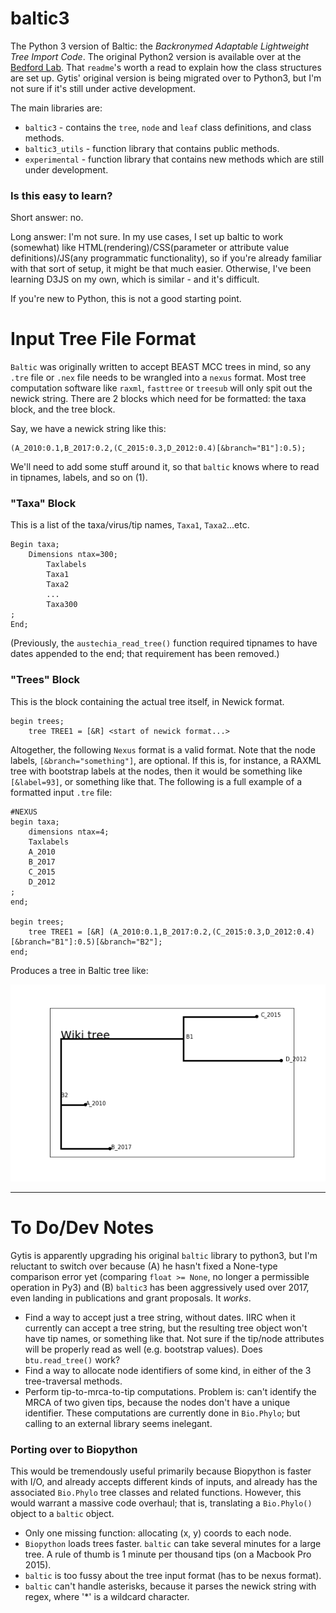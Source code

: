 # baltic3
The Python 3 version of Baltic: the *Backronymed Adaptable Lightweight Tree Import Code*. The original Python2 version is available over at the [Bedford Lab](https://github.com/blab/baltic). That `readme`'s worth a read to explain how the class structures are set up. Gytis' original version is being migrated over to Python3, but I'm not sure if it's still under active development.

The main libraries are:

* `baltic3` - contains the `tree`, `node` and `leaf` class definitions, and class methods.
* `baltic3_utils` - function library that contains public methods.
* `experimental` - function library that contains new methods which are still under development.

### Is this easy to learn?

Short answer: no.

Long answer: I'm not sure. In my use cases, I set up baltic to work (somewhat) like HTML(rendering)/CSS(parameter or attribute value definitions)/JS(any programmatic functionality), so if you're already familiar with that sort of setup, it might be that much easier. Otherwise, I've been learning D3JS on my own, which is similar - and it's difficult.

If you're new to Python, this is not a good starting point. 

# Input Tree File Format
`Baltic` was originally written to accept BEAST MCC trees in mind, so any `.tre` file or `.nex` file needs to be wrangled into a `nexus` format. Most tree computation software like `raxml`, `fasttree` or `treesub` will only spit out the newick string. There are 2 blocks which need for be formatted: the taxa block, and the tree block.

Say, we have a newick string like this:

```
(A_2010:0.1,B_2017:0.2,(C_2015:0.3,D_2012:0.4)[&branch="B1"]:0.5);
```

We'll need to add some stuff around it, so that `baltic` knows where to read in tipnames, labels, and so on (1).

### "Taxa" Block

This is a list of the taxa/virus/tip names, `Taxa1`, `Taxa2`...etc.

```
Begin taxa;
    Dimensions ntax=300;
        Taxlabels
        Taxa1
        Taxa2
        ...
        Taxa300
;
End;
```

(Previously, the `austechia_read_tree()` function required tipnames to have dates appended to the end; that requirement has been removed.)

### "Trees" Block
This is the block containing the actual tree itself, in Newick format.

```
begin trees;
    tree TREE1 = [&R] <start of newick format...>
```

Altogether, the following `Nexus` format is a valid format. Note that the node labels, `[&branch="something"]`, are optional. If this is, for instance, a RAXML tree with bootstrap labels at the nodes, then it would be something like `[&label=93]`, or something like that. The following is a full example of a formatted input `.tre` file:

```
#NEXUS
begin taxa;
    dimensions ntax=4;
	Taxlabels
	A_2010
	B_2017
	C_2015
	D_2012
;
end;

begin trees;
    tree TREE1 = [&R] (A_2010:0.1,B_2017:0.2,(C_2015:0.3,D_2012:0.4)[&branch="B1"]:0.5)[&branch="B2"];
end;
```

Produces a tree in Baltic tree like:

![Image of Wikitree](https://github.com/Don86/baltic3/blob/master/assets/wiki_tree.png)

---
# To Do/Dev Notes

Gytis is apparently upgrading his original `baltic` library to python3, but I'm reluctant to switch over because (A)
he hasn't fixed a None-type comparison error yet (comparing `float >= None`, no longer a permissible operation in Py3) and (B) `baltic3` has been aggressively used over 2017, even landing in publications and grant proposals. It _works_.

 - Find a way to accept just a tree string, without dates. IIRC when it currently can accept a tree string, but the resulting tree object won't have tip names, or something like that. Not sure if the tip/node attributes will be properly read as well (e.g. bootstrap values). Does `btu.read_tree()` work?
 - Find a way to allocate node identifiers of some kind, in either of the 3 tree-traversal methods.
 - Perform tip-to-mrca-to-tip computations. Problem is: can't identify the MRCA of two given tips, because the nodes don't have a unique identifier. These computations are currently done in `Bio.Phylo`; but calling to an external library seems inelegant.

### Porting over to Biopython

This would be tremendously useful primarily because Biopython is faster with I/O, and already accepts different kinds of inputs, and already has the associated `Bio.Phylo` tree classes and related functions. However, this would warrant a massive code overhaul; that is, translating a `Bio.Phylo()` object to a `baltic` object.

* Only one missing function: allocating (x, y) coords to each node.
* `Biopython` loads trees faster. `baltic` can take several minutes for a large tree. A rule of thumb is 1 minute per thousand tips (on a Macbook Pro 2015).
* `baltic` is too fussy about the tree input format (has to be nexus format).
* `baltic` can't handle asterisks, because it parses the newick string with regex, where '\*' is a wildcard character.
